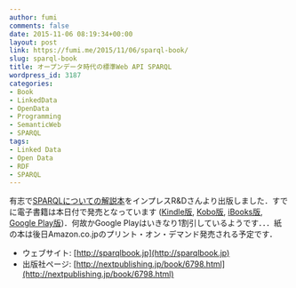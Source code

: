 ```yaml
---
author: fumi
comments: false
date: 2015-11-06 08:19:34+00:00
layout: post
link: https://fumi.me/2015/11/06/sparql-book/
slug: sparql-book
title: オープンデータ時代の標準Web API SPARQL
wordpress_id: 3187
categories:
- Book
- LinkedData
- OpenData
- Programming
- SemanticWeb
- SPARQL
tags:
- Linked Data
- Open Data
- RDF
- SPARQL
---
```




有志で[SPARQLについての解説本](http://sparqlbook.jp/)をインプレスR&amp;Dさんより出版しました．すでに電子書籍は本日付で発売となっています ([Kindle版](http://www.amazon.co.jp/gp/product/B017LQG9XC/ref=as_li_ss_tl?ie=UTF8&camp=247&creative=7399&creativeASIN=B017LQG9XC&linkCode=as2&tag=torrydiary-22), [Kobo版](http://books.rakuten.co.jp/rk/4cb1cd2e34173db3be3256d1206fe70f/), [iBooks版](https://itunes.apple.com/jp/book/opundeta-shi-daino-biao-zhunweb/id1056002748), [Google Play版](https://play.google.com/store/books/details?id=VgPfCgAAQBAJ))．何故かGoogle Playはいきなり1割引しているようです．．．紙の本は後日Amazon.co.jpのプリント・オン・デマンド発売される予定です．

* ウェブサイト: [http://sparqlbook.jp](http://sparqlbook.jp)
* 出版社ページ: [http://nextpublishing.jp/book/6798.html](http://nextpublishing.jp/book/6798.html)
